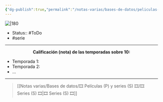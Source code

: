```yaml
---
{"dg-publish":true,"permalink":"/notas-varias/bases-de-datos/peliculas-p-y-series-s/s-ranking-of-kings/"}
---
```



![|180](https://m.media-amazon.com/images/M/MV5BMjg3M2U1ZDQtYjJjOS00NWQyLTliNzQtZjQwN2YzMzEzNzBjXkEyXkFqcGdeQXVyNzI3NjY3NjQ@._V1_SX300.jpg)

- Status:: #ToDo 
- #serie

---

**<center>Calificación (nota) de las temporadas sobre 10:</center>**

- Temporada 1: 
- Temporada 2: 
- ...

---

> [[Notas varias/Bases de datos/🎞️ Películas (P) y series (S) 🎞️/🎞️ Series (S) 🎞️\|🎞️ Series (S) 🎞️]]